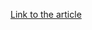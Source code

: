 [Link to the article](https://www.malwarebytes.com/blog/news/2025/01/google-chrome-ai-extensions-deliver-info-stealing-malware-in-broad-attack)
